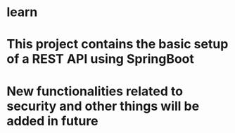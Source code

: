 # learn
# This project contains the basic setup of a REST API using SpringBoot
# New functionalities related to security and other things will be added in future
